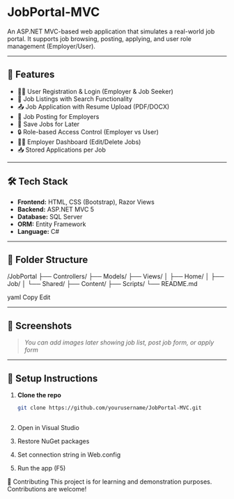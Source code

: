 # JobPortal-MVC

An ASP.NET MVC-based web application that simulates a real-world job portal. It supports job browsing, posting, applying, and user role management (Employer/User).

---

## 🚀 Features

- 👨‍💻 User Registration & Login (Employer & Job Seeker)
- 📄 Job Listings with Search Functionality
- 📤 Job Application with Resume Upload (PDF/DOCX)
- 💼 Job Posting for Employers
- 💾 Save Jobs for Later
- 🔒 Role-based Access Control (Employer vs User)
- 🧑‍💼 Employer Dashboard (Edit/Delete Jobs)
- 📥 Stored Applications per Job

---

## 🛠 Tech Stack

- **Frontend:** HTML, CSS (Bootstrap), Razor Views
- **Backend:** ASP.NET MVC 5
- **Database:** SQL Server
- **ORM:** Entity Framework
- **Language:** C#

---

## 📁 Folder Structure

/JobPortal
├── Controllers/
├── Models/
├── Views/
│ ├── Home/
│ ├── Job/
│ └── Shared/
├── Content/
├── Scripts/
└── README.md

yaml
Copy
Edit

---

## 📸 Screenshots

> *You can add images later showing job list, post job form, or apply form*

---

## 🔧 Setup Instructions

1. **Clone the repo**
   ```bash
   git clone https://github.com/yourusername/JobPortal-MVC.git
    
2. Open in Visual Studio
3. Restore NuGet packages

4. Set connection string in Web.config

<connectionStrings>
    <add name="JobApplicationPortalEntities" connectionString="..." providerName="System.Data.SqlClient" />
</connectionStrings>
      
5. Run the app (F5)

🤝 Contributing
This project is for learning and demonstration purposes. Contributions are welcome!

